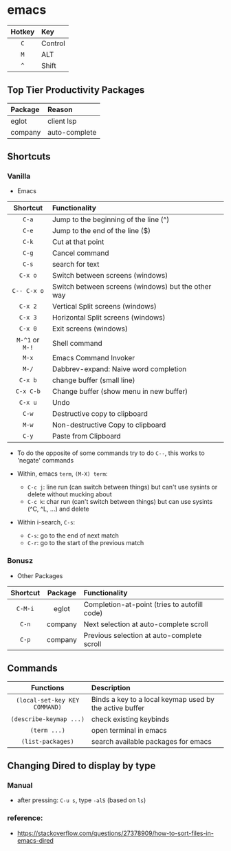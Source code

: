# emacs

| Hotkey | Key
| :----: | :-----
| `C`    | Control
| `M`    | ALT
| `^`    | Shift

## Top Tier Productivity Packages
| Package | Reason
| :------ | :------
| eglot   | client lsp
| company | auto-complete


## Shortcuts

### Vanilla
- Emacs

| Shortcut | Functionality
| :----:   | :-----
| `C-a`    | Jump to the beginning of the line (^)
| `C-e`    | Jump to the end of the line ($)
| `C-k`    | Cut at that point
| `C-g`    | Cancel command
| `C-s`    | search for text
| `C-x o`  | Switch between screens (windows)
| `C-- C-x o`  | Switch between screens (windows) but the other way
| `C-x 2`  | Vertical Split screens (windows)
| `C-x 3`  | Horizontal Split screens (windows)
| `C-x 0`  | Exit screens (windows)
| `M-^1` or `M-!` | Shell command
| `M-x` | Emacs Command Invoker
| `M-/` | Dabbrev-expand: Naive word completion
| `C-x b` | change buffer (small line)
| `C-x C-b` | Change buffer (show menu in new buffer)
| `C-x u` | Undo
| `C-w`   | Destructive copy to clipboard
| `M-w`   | Non-destructive Copy to clipboard
| `C-y`   | Paste from Clipboard


- To do the opposite of some commands try to do `C--`, this works to 'negate' commands

- Within, emacs `term`, `(M-X) term`:
  - `C-c j`: line run (can switch between things) but can't use sysints or delete without mucking about
  - `C-c k`: char run (can't switch between things) but can use sysints (^C, ^L, ...) and delete

- Within i-search, `C-s`:
  - `C-s`: go to the end of next match
  - `C-r`: go to the start of the previous match

### Bonusz
- Other Packages

| Shortcut | Package | Functionality |
| :----:   | :-----: | :--------
| `C-M-i`  | eglot   | Completion-at-point (tries to autofill code)
| `C-n`    | company | Next selection at auto-complete scroll
| `C-p`    | company | Previous selection at auto-complete scroll
    
## Commands

| Functions | Description 
| :------:  | :------
| `(local-set-key KEY COMMAND)` | Binds a key to a local keymap used by the active buffer
| `(describe-keymap ...)` | check existing keybinds
| `(term ...)` | open terminal in emacs
| `(list-packages)` | search available packages for emacs

## Changing Dired to display by type

### Manual
- after pressing: `C-u s`, type `-alS` (based on `ls`)


### reference:
- https://stackoverflow.com/questions/27378909/how-to-sort-files-in-emacs-dired
